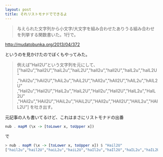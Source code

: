 ```yaml
---
layout: post
title: それリストモナドでできるよ
---
```


> 与えられた文字列から小文字/大文字を組み合わせたありうる組み合わせを列挙する関数書いた。1行で。

http://mudatobunka.org/2013/04/372

というのを見かけたのでぼくもやってみた。

> 例えば”Hail2U”という文字列を元にして、
> ["hail2u","hail2U","haiL2u","haiL2U","haIl2u","haIl2U","haIL2u","haIL2U"
> ,"hAil2u","hAil2U","hAiL2u","hAiL2U","hAIl2u","hAIl2U","hAIL2u","hAIL2U"
> ,"Hail2u","Hail2U","HaiL2u","HaiL2U","HaIl2u","HaIl2U","HaIL2u","HaIL2U"
> ,"HAil2u","HAil2U","HAiL2u","HAiL2U","HAIl2u","HAIl2U","HAIL2u","HAIL2U"]
> を吐き出す。

元記事の人も書いてるけど、これはまさにリストモナドの出番

```haskell
nub . mapM (\x -> [toLower x, toUpper x])
```

で

```haskell
> nub . mapM (\x -> [toLower x, toUpper x]) $ "Hail2U"
["hail2u","hail2U","haiL2u","haiL2U","haIl2u","haIl2U","haIL2u","haIL2U","hAil2u","hAil2U","hAiL2u","hAiL2U","hAIl2u","hAIl2U","hAIL2u","hAIL2U","Hail2u","Hail2U","HaiL2u","HaiL2U","HaIl2u","HaIl2U","HaIL2u","HaIL2U","HAil2u","HAil2U","HAiL2u","HAiL2U","HAIl2u","HAIl2U","HAIL2u","HAIL2U"]
```
